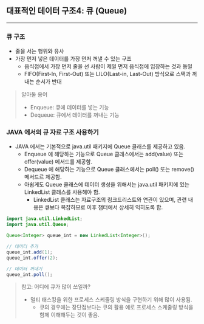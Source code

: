 ## 대표적인 데이터 구조4: 큐 (Queue)

---

### 큐 구조
- 줄을 서는 행위와 유사
- 가장 먼저 넣은 데이터를 가장 먼저 꺼낼 수 있는 구조
    - 음식점에서 가장 먼저 줄을 선 사람이 제일 먼저 음식점에 입장하는 것과 동일
    - FIFO(First-In, First-Out) 또는 LILO(Last-in, Last-Out) 방식으로 스택과 꺼내는 순서가 반대
    

> 알아둘 용어
> - Enqueue: 큐에 데이터를 넣는 기능
> - Dequeue: 큐에서 데이터를 꺼내는 기능


### JAVA 에서의 큐 자료 구조 사용하기
- JAVA 에서는 기본적으로 java.util 패키지에 Queue 클래스를 제공하고 있음.
  - Enqueue 에 해당하는 기능으로 Queue 클래스에서는 add(value) 또는 offer(value) 메서드를 제공함.
  - Dequeue 에 해당하는 기능으로 Queue 클래스에서는 poll() 또는 remove() 메서드르 제공함.
  - 아쉽게도 Queue 클래스에 데이터 생성을 위해서는 java.util 패키지에 있는 LinkedList 클래스를 사용해야 함.
    - LinkedList 클래스는 자료구조의 링크드리스트와 연관이 있으며, 관련 내용은 큐보다 복잡하므로 이후 챕터에서 상세히 익히도록 함.
    

```java
import java.util.LinkedList;
import java.util.Queue;

Queue<Integer> queue_int = new LinkedList<Integer>();

// 데이터 추가
queue_int.add(1);
queue_int.offer(2);

// 데이터 꺼내기
queue_int.poll();
```


> 참고: 어디에 큐가 많이 쓰일까?
> - 멀티 태스킹을 위한 프로세스 스케줄링 방식을 구현하기 위해 많이 사용됨.
>   - 큐의 경우에는 장단점보다는 큐의 활용 예로 프로세스 스케줄링 방식을 함께 이해해두는 것이 좋음.

